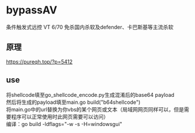 # bypassAV
条件触发式远控 VT 6/70 免杀国内杀软及defender、卡巴斯基等主流杀软
## 原理
https://pureqh.top/?p=5412
## use
将shellcode填至go_shellcode_encode.py生成混淆后的base64 payload<br>
然后将生成的payload填至main.go build("b64shellcode")<br>
将main.go中的url替换为你vbs的某个网页或文本（局域网网页同样可以，但是需要程序可以正常使用时此网页需要可以访问）<br>
编译：go build -ldflags="-w -s -H=windowsgui"<br>
